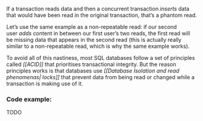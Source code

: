 If a transaction reads data and then a concurrent transaction _inserts_ data that would have been read in the original transaction, that’s a phantom read.

Let’s use the same example as a non-repeatable read: if our second user _adds_ content in between our first user’s two reads, the first read will be missing data that appears in the second read (this is actually really similar to a non-repeatable read, which is why the same example works).

To avoid all of this nastiness, most SQL databases follow a set of principles called _[[ACID]]_ that prioritises transactional integrity. But the reason principles works is that databases use _[[Database Isolation and read phenomenas| locks]]_ that prevent data from being read or changed while a transaction is making use of it.

### Code example:

TODO
